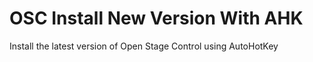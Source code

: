 # OSC Install New Version With AHK
 Install the latest version of Open Stage Control using AutoHotKey

